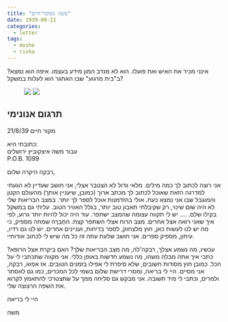 ```yaml
---
title: "משה ממקור־חיים"
date: 1939-08-21
categories:
  - letter
tags:
  - moshe
  - rivka
---
```


אינני מכיר את האיש ואת פועלו. הוא לא מנדב המון מידע בעצמו.
איפה הוא נמצא? ב"בית מרגוע" שבו האתגר הוא לעלות במשקל?

<figure class="half">
    <a  href="/pupko-papers/assets/images/1939-08-21-meqor-hayim-moshe-1.jpg">
    <img src="/pupko-papers/assets/images/1939-08-21-meqor-hayim-moshe-1.jpg"></a>
    <a  href="/pupko-papers/assets/images/1939-08-21-meqor-hayim-moshe-2.jpg">
    <img src="/pupko-papers/assets/images/1939-08-21-meqor-hayim-moshe-2.jpg"></a>
</figure>

## תרגום אנונימי

מקור חיים 21/8/39

כתובתי היא:  
עבור משה איצקוביץ ירושלים  
P.O.B. 1099

רבקה היקרה שלום,

אני רוצה לכתוב לך כמה מילים. מלאי גדול לא הצטבר אצלי, אני חושב שעדיין לא הגעתי למדרגה הזאת שאוכל לכתוב לך מכתב ארוך (כמובן, שיעניין אותך) מהעולם הקטן והמוגבל שבו אני נמצא כעת. אולי בהזדמנות אוכל לספר לך יותר.
במצב הבריאות שלי לא היה שום שינוי, רק שקיבלתי תאבון טוב יותר, בגלל האוויר הטוב. עליתי גם במשקל בקילו שלם. .... יש לי תקווה עצומה שהמצב ישתפר. עוד היה יכול להיות יותר גרוע, לפי איך שאני רואה אצל אחרים.
מצב הרוח אצלי השתפר קצת. החֶבְרָה שמחה מספיק, כי מה יש לנו לעשות כאן, חוץ מלצחוק, לספר בדיחות, ועניינים אחרים. יש לנו גם רדיו, עיתון, מספיק ספרים. אני חושב שלעת עתה זה כל מה שיש לי לכתוב אודותיי.

עכשיו, מה נשמע אצלך, רבקה'לה, מה מצב הבריאות שלך? האם ביקרת אצל הרופא?
כתבי איך אתה מבלה משהו, מה נשמע חדשות באופן כללי. אני מקווה שתכתבי לי על הכל. כמובן חוץ מסודות חשובים, שלא סיפרת לי אפילו בזמנים הטובים.
אז אפוא, רבקה, אני מסיים. היי לי בריאה, ומסרי דרישת שלום בשמי לכל המכרים, כמו גם לאסתר ולמרים, וכתבי לי מיד תשובה.
אני מבקש גם סליחה ממך על שתצטרכי להתאמץ לקרוא את השפה הרצוצה שלי.

היי לי בריאה

משה
